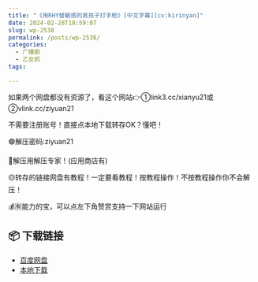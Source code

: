 ```yaml
---
title: "《用RHY替敏感的男孩子打手枪》[中文字幕][cv:kirinyan]"
date: 2024-02-28T18:59:07
slug: wp-2538
permalink: /posts/wp-2538/
categories:
  - 广播剧
  - 乙女抓
tags:

---
```


如果两个网盘都没有资源了，看这个网站👉①link3.cc/xianyu21或②vlink.cc/ziyuan21

不需要注册账号！直接点本地下载转存OK？懂吧！

🟢解压密码:ziyuan21

🔵解压用解压专家！(应用商店有)

🟡转存的链接网盘有教程！一定要看教程！按教程操作！不按教程操作你不会解压！

💰🈶能力的宝，可以点左下角赞赏支持一下网站运行

## 📦 下载链接
- [百度网盘](https://blziyuan21.com/pay-download/2538?key=9836e93191&down_id=0)
- [本地下载](https://blziyuan21.com/pay-download/2538?key=9836e93191&down_id=1)

